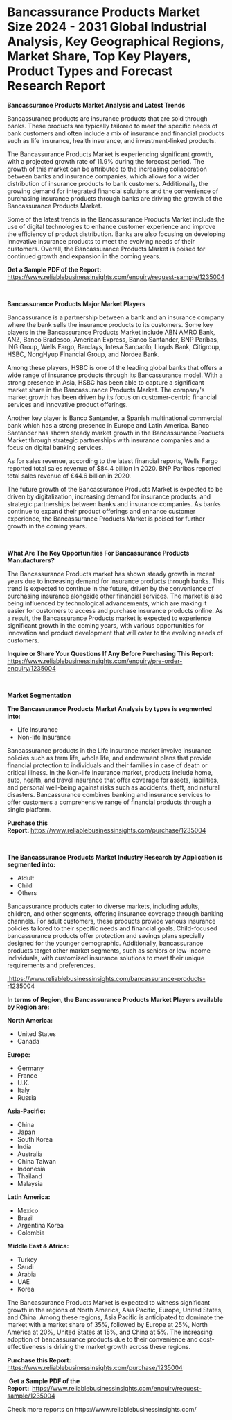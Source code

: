 <p><h1>Bancassurance Products Market Size 2024 - 2031 Global Industrial Analysis, Key Geographical Regions, Market Share, Top Key Players, Product Types and Forecast Research Report</h1></p><p><strong>Bancassurance Products Market Analysis and Latest Trends</strong></p>
<p><p>Bancassurance products are insurance products that are sold through banks. These products are typically tailored to meet the specific needs of bank customers and often include a mix of insurance and financial products such as life insurance, health insurance, and investment-linked products.</p><p>The Bancassurance Products Market is experiencing significant growth, with a projected growth rate of 11.9% during the forecast period. The growth of this market can be attributed to the increasing collaboration between banks and insurance companies, which allows for a wider distribution of insurance products to bank customers. Additionally, the growing demand for integrated financial solutions and the convenience of purchasing insurance products through banks are driving the growth of the Bancassurance Products Market.</p><p>Some of the latest trends in the Bancassurance Products Market include the use of digital technologies to enhance customer experience and improve the efficiency of product distribution. Banks are also focusing on developing innovative insurance products to meet the evolving needs of their customers. Overall, the Bancassurance Products Market is poised for continued growth and expansion in the coming years.</p></p>
<p><strong>Get a Sample PDF of the Report:&nbsp;</strong> <a href="https://www.reliablebusinessinsights.com/enquiry/request-sample/1235004">https://www.reliablebusinessinsights.com/enquiry/request-sample/1235004</a></p>
<p>&nbsp;</p>
<p><strong>Bancassurance Products Major Market Players</strong></p>
<p><p>Bancassurance is a partnership between a bank and an insurance company where the bank sells the insurance products to its customers. Some key players in the Bancassurance Products Market include ABN AMRO Bank, ANZ, Banco Bradesco, American Express, Banco Santander, BNP Paribas, ING Group, Wells Fargo, Barclays, Intesa Sanpaolo, Lloyds Bank, Citigroup, HSBC, NongHyup Financial Group, and Nordea Bank.</p><p>Among these players, HSBC is one of the leading global banks that offers a wide range of insurance products through its Bancassurance model. With a strong presence in Asia, HSBC has been able to capture a significant market share in the Bancassurance Products Market. The company's market growth has been driven by its focus on customer-centric financial services and innovative product offerings.</p><p>Another key player is Banco Santander, a Spanish multinational commercial bank which has a strong presence in Europe and Latin America. Banco Santander has shown steady market growth in the Bancassurance Products Market through strategic partnerships with insurance companies and a focus on digital banking services.</p><p>As for sales revenue, according to the latest financial reports, Wells Fargo reported total sales revenue of $84.4 billion in 2020. BNP Paribas reported total sales revenue of €44.6 billion in 2020. </p><p>The future growth of the Bancassurance Products Market is expected to be driven by digitalization, increasing demand for insurance products, and strategic partnerships between banks and insurance companies. As banks continue to expand their product offerings and enhance customer experience, the Bancassurance Products Market is poised for further growth in the coming years.</p></p>
<p>&nbsp;</p>
<p><strong>What Are The Key Opportunities For Bancassurance Products Manufacturers?</strong></p>
<p><p>The Bancassurance Products market has shown steady growth in recent years due to increasing demand for insurance products through banks. This trend is expected to continue in the future, driven by the convenience of purchasing insurance alongside other financial services. The market is also being influenced by technological advancements, which are making it easier for customers to access and purchase insurance products online. As a result, the Bancassurance Products market is expected to experience significant growth in the coming years, with various opportunities for innovation and product development that will cater to the evolving needs of customers.</p></p>
<p><strong>Inquire or Share Your Questions If Any Before Purchasing This Report:</strong> <a href="https://www.reliablebusinessinsights.com/enquiry/pre-order-enquiry/1235004">https://www.reliablebusinessinsights.com/enquiry/pre-order-enquiry/1235004</a></p>
<p>&nbsp;</p>
<p><strong>Market Segmentation</strong></p>
<p><strong>The Bancassurance Products Market Analysis by types is segmented into:</strong></p>
<p><ul><li>Life Insurance</li><li>Non-life Insurance</li></ul></p>
<p><p>Bancassurance products in the Life Insurance market involve insurance policies such as term life, whole life, and endowment plans that provide financial protection to individuals and their families in case of death or critical illness. In the Non-life Insurance market, products include home, auto, health, and travel insurance that offer coverage for assets, liabilities, and personal well-being against risks such as accidents, theft, and natural disasters. Bancassurance combines banking and insurance services to offer customers a comprehensive range of financial products through a single platform.</p></p>
<p><strong>Purchase this Report:&nbsp;</strong><a href="https://www.reliablebusinessinsights.com/purchase/1235004">https://www.reliablebusinessinsights.com/purchase/1235004</a></p>
<p>&nbsp;</p>
<p><strong>The Bancassurance Products Market Industry Research by Application is segmented into:</strong></p>
<p><ul><li>Aldult</li><li>Child</li><li>Others</li></ul></p>
<p><p>Bancassurance products cater to diverse markets, including adults, children, and other segments, offering insurance coverage through banking channels. For adult customers, these products provide various insurance policies tailored to their specific needs and financial goals. Child-focused bancassurance products offer protection and savings plans specially designed for the younger demographic. Additionally, bancassurance products target other market segments, such as seniors or low-income individuals, with customized insurance solutions to meet their unique requirements and preferences.</p></p>
<p><a href="https://www.reliablebusinessinsights.com/bancassurance-products-r1235004">&nbsp;https://www.reliablebusinessinsights.com/bancassurance-products-r1235004</a></p>
<p><strong>In terms of Region, the Bancassurance Products Market Players available by Region are:</strong></p>
<p>
    <p> <strong> North America: </strong>
        <ul>
            <li>United States</li>
            <li>Canada</li>
        </ul>
        </p> 
    <p> <strong> Europe: </strong>
        <ul>
            <li>Germany</li>
            <li>France</li>
            <li>U.K.</li>
            <li>Italy</li>
            <li>Russia</li>
        </ul>
        </p> 
    <p> <strong> Asia-Pacific: </strong>
        <ul>
            <li>China</li>
            <li>Japan</li>
            <li>South Korea</li>
            <li>India</li>
            <li>Australia</li>
            <li>China Taiwan</li>
            <li>Indonesia</li>
            <li>Thailand</li>
            <li>Malaysia</li>
        </ul>
        </p> 
    <p> <strong> Latin America: </strong>
        <ul>
            <li>Mexico</li>
            <li>Brazil</li>
            <li>Argentina Korea</li>
            <li>Colombia</li>
        </ul>
        </p> 
    <p> <strong> Middle East & Africa: </strong>
        <ul>
            <li>Turkey</li>
            <li>Saudi</li>
            <li>Arabia</li>
            <li>UAE</li>
            <li>Korea</li>
        </ul>
    </p>
    </p>
<p><p>The Bancassurance Products Market is expected to witness significant growth in the regions of North America, Asia Pacific, Europe, United States, and China. Among these regions, Asia Pacific is anticipated to dominate the market with a market share of 35%, followed by Europe at 25%, North America at 20%, United States at 15%, and China at 5%. The increasing adoption of bancassurance products due to their convenience and cost-effectiveness is driving the market growth across these regions.</p></p>
<p><strong>Purchase this Report: </strong><a href="https://www.reliablebusinessinsights.com/purchase/1235004">https://www.reliablebusinessinsights.com/purchase/1235004</a></p>
<p>&nbsp;<strong>Get a Sample PDF of the Report:&nbsp;&nbsp;</strong><a href="https://www.reliablebusinessinsights.com/enquiry/request-sample/1235004">https://www.reliablebusinessinsights.com/enquiry/request-sample/1235004</a></p>
<p><strong></strong></p>
<p>Check more reports on https://www.reliablebusinessinsights.com/</p>